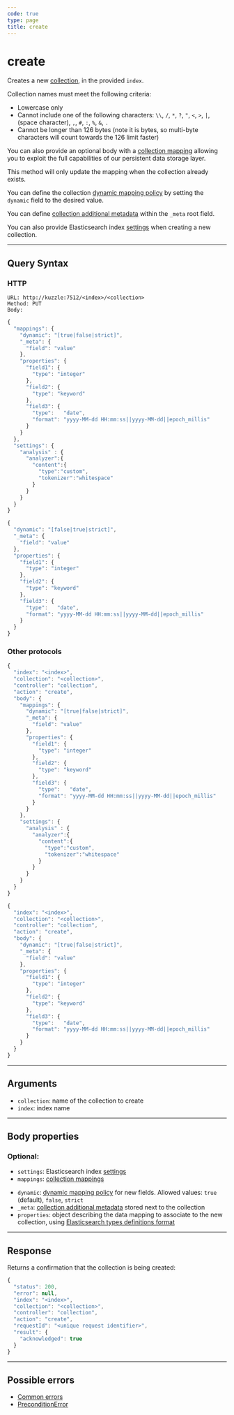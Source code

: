 ```yaml
---
code: true
type: page
title: create
---
```


# create

<SinceBadge version="1.0.0"/>

Creates a new [collection](/core/2/guides/essentials/store-access-data), in the provided `index`.

Collection names must meet the following criteria:

* Lowercase only
* Cannot include one of the following characters: `\\`, `/`, `*`, `?`, `"`, `<`, `>`, `|`, ` ` (space character), `,`, `#`, `:`, `%`, `&`, `.`
* Cannot be longer than 126 bytes (note it is bytes, so multi-byte characters will count towards the 126 limit faster)

You can also provide an optional body with a [collection mapping](/core/2/guides/essentials/database-mappings) allowing you to exploit the full capabilities of our persistent data storage layer.

This method will only update the mapping when the collection already exists.

You can define the collection [dynamic mapping policy](/core/2/guides/essentials/database-mappings#dynamic-mapping-policy) by setting the `dynamic` field to the desired value.

You can define [collection additional metadata](/core/2/guides/essentials/database-mappings#collection-metadata) within the `_meta` root field.

<SinceBadge version="2.1.0"/>

You can also provide Elasticsearch index [settings]((https://www.elastic.co/guide/en/elasticsearch/reference/7.5/index-modules.html#index-modules-settings)) when creating a new collection.

---

## Query Syntax

### HTTP

```http
URL: http://kuzzle:7512/<index>/<collection>
Method: PUT
Body:
```

<SinceBadge version="2.1.0"/>

```js
{
  "mappings": {
    "dynamic": "[true|false|strict]",
    "_meta": {
      "field": "value"
    },
    "properties": {
      "field1": {
        "type": "integer"
      },
      "field2": {
        "type": "keyword"
      },
      "field3": {
        "type":   "date",
        "format": "yyyy-MM-dd HH:mm:ss||yyyy-MM-dd||epoch_millis"
      }
    }
  },
  "settings": {
    "analysis" : {
      "analyzer":{
        "content":{
          "type":"custom",
          "tokenizer":"whitespace"
        }
      }
    }
  }
}
```

<DeprecatedBadge version="2.1.0"/>

```js
{
  "dynamic": "[false|true|strict]",
  "_meta": {
    "field": "value"
  },
  "properties": {
    "field1": {
      "type": "integer"
    },
    "field2": {
      "type": "keyword"
    },
    "field3": {
      "type":   "date",
      "format": "yyyy-MM-dd HH:mm:ss||yyyy-MM-dd||epoch_millis"
    }
  }
}
```

### Other protocols

<SinceBadge version="2.1.0"/>

```js
{
  "index": "<index>",
  "collection": "<collection>",
  "controller": "collection",
  "action": "create",
  "body": {
    "mappings": {
      "dynamic": "[true|false|strict]",
      "_meta": {
        "field": "value"
      },
      "properties": {
        "field1": {
          "type": "integer"
        },
        "field2": {
          "type": "keyword"
        },
        "field3": {
          "type":   "date",
          "format": "yyyy-MM-dd HH:mm:ss||yyyy-MM-dd||epoch_millis"
        }
      }
    },
    "settings": {
      "analysis" : {
        "analyzer":{
          "content":{
            "type":"custom",
            "tokenizer":"whitespace"
          }
        }
      }
    }
  }
}
```

<DeprecatedBadge version="2.1.0"/>

```js
{
  "index": "<index>",
  "collection": "<collection>",
  "controller": "collection",
  "action": "create",
  "body": {
    "dynamic": "[true|false|strict]",
    "_meta": {
      "field": "value"
    },
    "properties": {
      "field1": {
        "type": "integer"
      },
      "field2": {
        "type": "keyword"
      },
      "field3": {
        "type":   "date",
        "format": "yyyy-MM-dd HH:mm:ss||yyyy-MM-dd||epoch_millis"
      }
    }
  }
}
```


---

## Arguments

- `collection`: name of the collection to create
- `index`: index name

---

## Body properties

### Optional:

<SinceBadge version="2.1.0"/>

* `settings`: Elasticsearch index [settings](https://www.elastic.co/guide/en/elasticsearch/reference/7.5/index-modules.html#index-modules-settings)
* `mappings`: [collection mappings](/core/2/guides/essentials/database-mappings)

<DeprecatedBadge version="2.1.0"/>

* `dynamic`: [dynamic mapping policy](/core/2/guides/essentials/database-mappings#dynamic-mapping-policy) for new fields. Allowed values: `true` (default), `false`, `strict`
* `_meta`: [collection additional metadata](/core/2/guides/essentials/database-mappings#collection-metadata) stored next to the collection
* `properties`: object describing the data mapping to associate to the new collection, using [Elasticsearch types definitions format](/core/2/guides/essentials/database-mappings#properties-types-definition)

---

## Response

Returns a confirmation that the collection is being created:

```js
{
  "status": 200,
  "error": null,
  "index": "<index>",
  "collection": "<collection>",
  "controller": "collection",
  "action": "create",
  "requestId": "<unique request identifier>",
  "result": {
    "acknowledged": true
  }
}
```

---

## Possible errors

- [Common errors](/core/2/api/essentials/error-handling#common-errors)
- [PreconditionError](/core/2/api/essentials/error-handling#preconditionerror)

